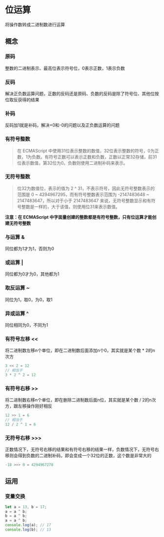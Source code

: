 # 位运算
将操作数转成二进制数进行运算

## 概念
### 原码
整数的二进制表示、最高位表示符号位，0表示正数，1表示负数

### 反码
解决正负数运算问题，正数的反码还是原码、负数的反码是除了符号位、其他位按位取反获得的结果

### 补码
反码加1就是补码，解决+0和-0的问题以及正负数运算的问题

### 有符号整数
> 在 ECMAScript 中使用31位表示整数的数值，32位表示整数的符号，0为正数，1为负数。有符号正数可以表示正数和负数，正数以正常32存储，前31位表示数值，第32位为0。负数则使用二进制补码来表示。

### 无符号整数
> 位32为数值位，表示的值为 2 ^ 31，不表示符号，因此无符号整数表示的范围是 0 ~ 4294967295，而有符号整数表示范围为 -2147483648 ~ 2147483647，所以对于小于 2147483647 来说，无符号整数显示和有符号整数是一样的，大于该值，则使用位31来表示数值。

**注意：在 ECMAScript 中字面量创建的整数都是有符号整数，只有位运算才能创建无符号整数**

### 与运算 &
同位都为1才为1，否则为0

### 或运算 |
同位都为0才为0，其他都为1

### 取反运算 ~
同位为1，取0，为0，取1

### 异或运算 ^
同位相同为0，不同为1

### 有符号左移 <<
将二进制数左移n个单位，即在二进制数后面添加n个0，其实就是某个数 * 2的n次方

```javascript
3 << 2 = 12
// 相当于
3 * 2 ^ 2 = 12
```

### 有符号右移 >>
将二进制数右移n个单位，即在删除二进制数后面n位，其实就是某个数 / 2的n次方，跟左移操作刚好相反

```javascript
12 >> 1 = 6
// 相当于
12 / 2 ^ 1 = 6
```

### 无符号右移 >>>
正数情况下，无符号右移的结果和有符号右移的结果一样，负数情况下，无符号右移则会得到负数的二进制补码，即会变成一个32位的正数，这个数是非常大的

```javascript
-18 >>> 0 = 4294967278
```

## 运用

### 变量交换

```javascript
let a = 13, b = 17;
a = a ^ b;
b = a ^ b;
a = a ^ b;
console.log(a); // 17
console.log(b); // 13
```

